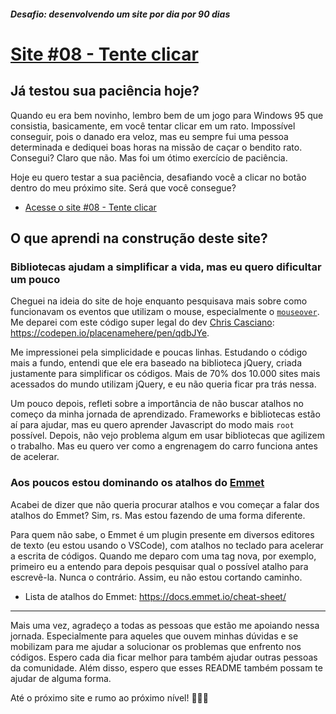##### Desafio: desenvolvendo um site por dia por 90 dias 

# [Site #08 - Tente clicar](https://www.dorlyneto.com/90sites/08-tente-clicar/)

## Já testou sua paciência hoje?

Quando eu era bem novinho, lembro bem de um jogo para Windows 95 que consistia, basicamente, em você tentar clicar em um rato. Impossível conseguir, pois o danado era veloz, mas eu sempre fui uma pessoa determinada e dediquei boas horas na missão de caçar o bendito rato. Consegui? Claro que não. Mas foi um ótimo exercício de paciência.

Hoje eu quero testar a sua paciência, desafiando você a clicar no botão dentro do meu próximo site. Será que você consegue?

* [Acesse o site #08 - Tente clicar](https://www.dorlyneto.com/90sites/08-tente-clicar/)

## O que aprendi na construção deste site?

### Bibliotecas ajudam a simplificar a vida, mas eu quero dificultar um pouco

Cheguei na ideia do site de hoje enquanto pesquisava mais sobre como funcionavam os eventos que utilizam o mouse, especialmente o [```mouseover```](https://developer.mozilla.org/pt-BR/docs/Web/API/Element/mouseover_event). Me deparei com este código super legal do dev [Chris Casciano](https://github.com/placenamehere): https://codepen.io/placenamehere/pen/qdbJYe.

Me impressionei pela simplicidade e poucas linhas. Estudando o código mais a fundo, entendi que ele era baseado na biblioteca jQuery, criada justamente para simplificar os códigos. Mais de 70% dos 10.000 sites mais acessados do mundo utilizam jQuery, e eu não queria ficar pra trás nessa.

Um pouco depois, refleti sobre a importância de não buscar atalhos no começo da minha jornada de aprendizado. Frameworks e bibliotecas estão aí para ajudar, mas eu quero aprender Javascript do modo mais ```root``` possível. Depois, não vejo problema algum em usar bibliotecas que agilizem o trabalho. Mas eu quero ver como a engrenagem do carro funciona antes de acelerar.

### Aos poucos estou dominando os atalhos do [Emmet](https://emmet.io/)

Acabei de dizer que não queria procurar atalhos e vou começar a falar dos atalhos do Emmet? Sim, rs. Mas estou fazendo de uma forma diferente.

Para quem não sabe, o Emmet é um plugin presente em diversos editores de texto (eu estou usando o VSCode), com atalhos no teclado para acelerar a escrita de códigos. Quando me deparo com uma tag nova, por exemplo, primeiro eu a entendo para depois pesquisar qual o possível atalho para escrevê-la. Nunca o contrário. Assim, eu não estou cortando caminho.

* Lista de atalhos do Emmet: https://docs.emmet.io/cheat-sheet/

---

Mais uma vez, agradeço a todas as pessoas que estão me apoiando nessa jornada. Especialmente para aqueles que ouvem minhas dúvidas e se mobilizam para me ajudar a solucionar os problemas que enfrento nos códigos. Espero cada dia ficar melhor para também ajudar outras pessoas da comunidade. Além disso, espero que esses README também possam te ajudar de alguma forma.

Até o próximo site e rumo ao próximo nível! 🚀🚀🚀